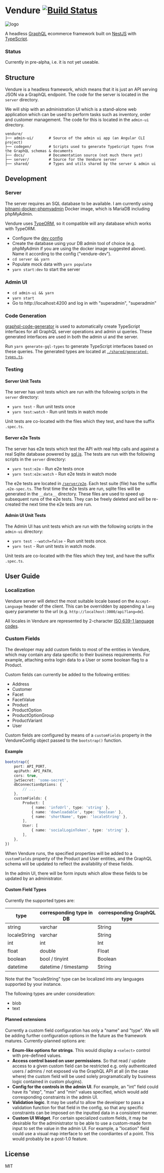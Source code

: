 # Vendure [![Build Status](https://travis-ci.org/vendure-ecommerce/vendure.svg?branch=master)](https://travis-ci.org/vendure-ecommerce/vendure)

![logo](admin-ui/src/assets/cube-logo-300px.png)

A headless [GraphQL](https://graphql.org/) ecommerce framework built on [NestJS](https://nestjs.com/) with [TypeScript](http://www.typescriptlang.org/).

### Status

Currently in pre-alpha, i.e. it is not yet useable.

## Structure

Vendure is a headless framework, which means that it is just an API serving JSON via a GraphQL endpoint. The code for
the server is located in the `server` directory.

We will ship with an administration UI which is a stand-alone web application which can be used to perform tasks such
as inventory, order and customer management. The code for this is located in the `admin-ui` directory.

```
vendure/
├── admin-ui/       # Source of the admin ui app (an Angular CLI project)
├── codegen/        # Scripts used to generate TypeScript types from the GraphQL schemas & documents
├── docs/           # Documentation source (not much there yet)
├── server/         # Source for the Vendure server
├── shared/         # Types and utils shared by the server & admin ui

```

## Development

### Server

The server requires an SQL database to be available. I am currently using [bitnami-docker-phpmyadmin](https://github.com/bitnami/bitnami-docker-phpmyadmin) Docker image,
which is MariaDB including phpMyAdmin.

Vendure uses [TypeORM](http://typeorm.io), so it compatible will any database which works with TypeORM.

* Configure the [dev config](./server/dev-config.ts)
* Create the database using your DB admin tool of choice (e.g. phpMyAdmin if you are using the docker image suggested above). Name it according to the config ("vendure-dev").
* `cd server && yarn`
* Populate mock data with `yarn populate`
* `yarn start:dev` to start the server

### Admin UI

* `cd admin-ui && yarn`
* `yarn start`
* Go to http://localhost:4200 and log in with "superadmin", "superadmin"

### Code Generation

[graphql-code-generator](https://github.com/dotansimha/graphql-code-generator) is used to automatically create TypeScript interfaces
for all GraphQL server operations and admin ui queries. These generated interfaces are used in both the admin ui and the server.

Run `yarn generate-gql-types` to generate TypeScript interfaces based on these queries. The generated
types are located at [`./shared/generated-types.ts`](./shared/generated-types.ts).

### Testing

#### Server Unit Tests

The server has unit tests which are run with the following scripts in the `server` directory:

* `yarn test` - Run unit tests once
* `yarn test:watch` - Run unit tests in watch mode

Unit tests are co-located with the files which they test, and have the suffix `.spec.ts`.

#### Server e2e Tests

The server has e2e tests which test the API with real http calls and against a real Sqlite database powered by [sql.js](https://github.com/kripken/sql.js/). 
The tests are run with the following scripts in the `server` directory:

* `yarn test:e2e` - Run e2e tests once
* `yarn test:e2e:watch` - Run e2e tests in watch mode

The e2e tests are located in [`/server/e2e`](./server/e2e). Each test suite (file) has the suffix `.e2e-spec.ts`. The first time the e2e tests are run,
sqlite files will be generated in the `__data__` directory. These files are used to speed up subsequent runs of the e2e tests. They can be freely deleted
and will be re-created the next time the e2e tests are run.

#### Admin UI Unit Tests

The Admin UI has unit tests which are run with the following scripts in the `admin-ui` directory:

* `yarn test --watch=false` - Run unit tests once.
* `yarn test` - Run unit tests in watch mode.

Unit tests are co-located with the files which they test, and have the suffix `.spec.ts`.

## User Guide

### Localization

Vendure server will detect the most suitable locale based on the `Accept-Language` header of the client.
This can be overridden by appending a `lang` query parameter to the url (e.g. `http://localhost:3000/api?lang=de`). 

All locales in Vendure are represented by 2-character [ISO 639-1 language codes](https://en.wikipedia.org/wiki/List_of_ISO_639-1_codes).

### Custom Fields

The developer may add custom fields to most of the entities in Vendure, which may contain any data specific to their
business requirements. For example, attaching extra login data to a User or some boolean flag to a Product.

Custom fields can currently be added to the following entities:

* Address
* Customer
* Facet
* FacetValue
* Product
* ProductOption
* ProductOptionGroup
* ProductVariant
* User

Custom fields are configured by means of a `customFields` property in the VendureConfig object passed to the `bootstrap()` function.

#### Example

```TypeScript
bootstrap({
    port: API_PORT,
    apiPath: API_PATH,
    cors: true,
    jwtSecret: 'some-secret',
    dbConnectionOptions: {
        // ...
    },
    customFields: {
        Product: [
            { name: 'infoUrl', type: 'string' },
            { name: 'downloadable', type: 'boolean' },
            { name: 'shortName', type: 'localeString' },
        ],
        User: [
            { name: 'socialLoginToken', type: 'string' },
        ],
    },
})
```

When Vendure runs, the specified properties will be added to a `customFields` property of the Product and User entities, and
the GraphQL schema will be updated to reflect the availability of these fields.

In the admin UI, there will be form inputs which allow these fields to be updated by an administrator.

#### Custom Field Types

Currently the supported types are:

| type          | corresponding type in DB  | corresponding GraphQL type    |
| ----          | ------------------------  | --------------------------    |
| string        | varchar                   | String                        |
| localeString  | varchar                   | String                        |
| int           | int                       | Int                           |
| float         | double                    | Float                         |
| boolean       | bool / tinyint            | Boolean                       | 
| datetime      | datetime / timestamp      | String                        |

Note that the "localeString" type can be localized into any languages supported by your instance.

The following types are under consideration:

* blob
* text

#### Planned extensions

Currently a custom field configuration has only a "name" and "type". We will be adding further configuration
options in the future as the framework matures. Currently-planned options are:

* **Enum-like options for strings**. This would display a `<select>` control with pre-defined values.
* **Access control based on user permissions**. So that read / update access to a given custom field can be
restricted e.g. only authenticated users / admins / not exposed via the GraphQL API at all (in the case where)
the custom field will be used solely programatically by business logic contained in custom plugins).
* **Config for the controls in the admin UI**. For example, an "int" field could have its "step", "max" and "min" values
specified, which would add corresponding constraints in the admin UI.
* **Validation logic**. It may be useful to allow the developer to pass a validation function for that field in the config,
so that any specific constraints can be imposed on the inputted data in a consistent manner.
* **Custom UI Widget**. For certain specialized custom fields, it may be desirable for the administrator to be able to use
a custom-made form input to set the value in the admin UI. For example, a "location" field could use a visual map interface
to set the coordiantes of a point. This would probably be a post-1.0 feature.


## License

MIT
